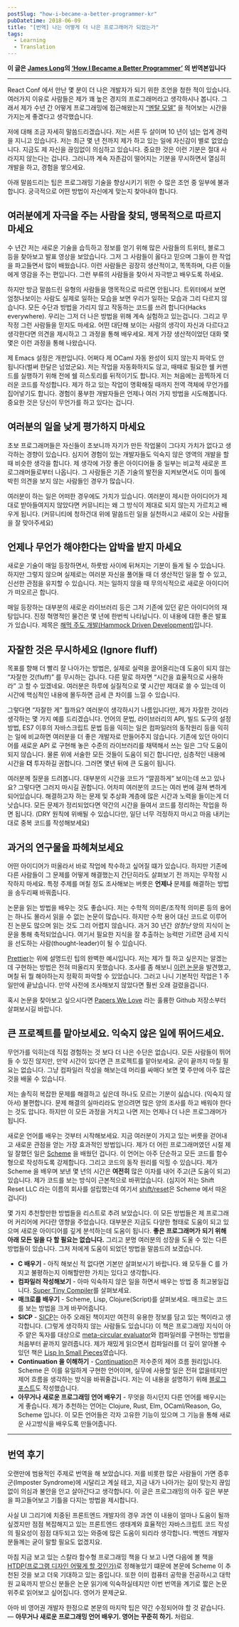 ```yaml
---
postSlug: "how-i-became-a-better-programmer-kr"
pubDatetime: 2018-06-09
title: "[번역] 나는 어떻게 더 나은 프로그래머가 되었는가"
tags:
  - Learning
  - Translation
---
```


**이 글은 [James Long](https://twitter.com/jlongster)의 [‘How I Became a Better Programmer’](https://jlongster.com/How-I-Became-Better-Programmer) 의 번역본입니다**

---

React Conf 에서 만난 몇 분이 더 나은 개발자가 되기 위한 조언을 청한 적이 있습니다. 여러가지 이유로 사람들은 제가 꽤 높은 경지의 프로그래머라고 생각하시나 봅니다. 그래서 제가 수년 간 어떻게 프로그래밍에 접근해왔는지 [“멘탈 모델”](https://medium.com/guleum/%EB%A9%98%ED%83%88%EB%AA%A8%EB%8D%B8-mental-model-f0d958621b6a?source=linkShare-34da077493e1-1528524629) 을 적어보는 시간을 가지는게 좋겠다고 생각했습니다.

저에 대해 조금 자세히 말씀드리겠습니다. 저는 서른 두 살이며 10 년이 넘는 업계 경력을 지니고 있습니다. 저는 최근 몇 년 전까지 제가 하고 있는 일에 자신감이 별로 없었습니다. 지금도 제 자신을 끊임없이 의심하고 있습니다. 중요한 것은 이런 기분은 절대 사라지지 않는다는 겁니다. 그러니까 계속 자존감이 떨어지는 기분을 무시하면서 열심히 개발을 하고, 경험을 쌓으세요.

아래 말씀드리는 팁은 프로그래밍 기술을 향상시키기 위한 수 많은 조언 중 일부에 불과합니다. 궁극적으로 어떤 방법이 자신에게 맞는지 찾아내야 합니다.

## 여러분에게 자극을 주는 사람을 찾되, 맹목적으로 따르지 마세요

수 년간 저는 새로운 기술을 습득하고 정보를 얻기 위해 많은 사람들의 트위터, 블로그 등을 찾아보고 발표 영상을 보았습니다. 그저 그 사람들이 옳다고 믿으며 그들이 한 작업을 파고들면서 많이 배웠습니다. 이런 사람들은 굉장히 생산적이고, 똑똑하며, 다른 이들에게 영감을 주는 편입니다. 그런 부류의 사람들을 찾아서 자극받고 배우도록 하세요.

하지만 방금 말씀드린 유형의 사람들을 맹목적으로 따르면 안됩니다. 트위터에서 보면 엄청나보이는 사람도 실제로 일하는 모습을 보면 우리가 일하는 모습과 그리 다르지 않습니다. 모든 수단과 방법을 가리지 않고 작동하는 코드를 쓰려 합니다(Hacks everywhere). 우리는 그저 더 나은 방법을 위해 계속 실험하고 있는겁니다. 그리고 무작정 그런 사람들을 믿지도 마세요. 어떤 대단해 보이는 사람의 생각이 자신과 다르다고 생각한다면 의견을 제시하고 그 과정을 통해 배우세요. 제게 가장 생산적이었던 대화 몇몇은 이런 과정을 통해 나왔습니다.

제 Emacs 설정은 개판입니다. 어쩌다 제 OCaml 자동 완성이 되지 않는지 파악도 안 됩니다(벌써 한달은 넘었군요). 저는 작업을 자동화하지도 않고, 때때로 필요한 쉘 커맨드를 실행하기 위해 전에 쉘 히스토리를 뒤적이기도 합니다. 저는 처음에는 끔찍하게 더러운 코드를 작성합니다. 제가 하고 있는 작업이 명확해질 때까지 전역 객체에 무언가를 집어넣기도 합니다. 경험이 풍부한 개발자들은 언제나 여러 가지 방법을 시도해봅니다. 중요한 것은 당신이 무언가를 하고 있다는 겁니다.

## 여러분의 일을 낮게 평가하지 마세요

초보 프로그래머들은 자신들이 초보니까 자기가 만든 작업물이 그다지 가치가 없다고 생각하는 경향이 있습니다. 심지어 경험이 있는 개발자들도 익숙지 않은 영역의 개발을 할 때 비슷한 생각을 합니다. 제 생각에 가장 좋은 아이디어들 중 일부는 비교적 새로운 프로그래머들로부터 나옵니다. 그 사람들은 기존 기술의 발전을 지켜보면서도 이미 틀에 박힌 의견을 보지 않는 사람들인 경우가 많습니다.

여러분이 하는 일은 어떠한 경우에도 가치가 있습니다. 여러분이 제시한 아이디어가 제대로 받아들여지지 않았다면 커뮤니티는 왜 그 방식이 제대로 되지 않는지 가르치고 배우게 됩니다. (커뮤니티에 청하건대 위에 말씀드린 일을 실천하시고 새로이 오는 사람들을 잘 맞아주세요)

## 언제나 무언가 해야한다는 압박을 받지 마세요

새로운 기술이 매일 등장하면서, 하룻밤 사이에 뒤쳐지는 기분이 들게 될 수 있습니다. 하지만 그렇지 않으며 실제로는 여러분 자신을 풀어둘 때 더 생산적인 일을 할 수 있고, 신선한 관점을 유지할 수 있습니다. 저는 일하지 않을 때 무의식적으로 새로운 아이디어가 떠오르곤 합니다.

매일 등장하는 대부분의 새로운 라이브러리 등은 그저 기존에 있던 같은 아이디어의 재탕입니다. 진정 혁명적인 물건은 몇 년에 한번씩 나타납니다. 이 내용에 대한 좋은 발표가 있습니다. 제목은 [해먹 주도 개발(Hammock Driven Development)](https://youtu.be/f84n5oFoZBc)입니다.

## 자잘한 것은 무시하세요 (Ignore fluff)

목표를 향해 더 빨리 잘 나아가는 방법은, 실제로 실력을 끌어올리는데 도움이 되지 않는 “자잘한 것(fluff)” 를 무시하는 겁니다. 다른 말로 하자면 “시간을 효율적으로 사용하라” 고 할 수 있겠네요. 여러분은 하루에 실질적으로 몇 시간만 제대로 쓸 수 있는데 이 시간에 핵심적인 내용에 몰두하면 금세 큰 차이를 느낄 수 있습니다.

그렇다면 “자잘한 게” 뭘까요? 여러분이 생각하시기 나름입니다만, 제가 자잘한 것이라 생각하는 몇 가지 예를 드리겠습니다. 언어의 문법, 라이브러리의 API, 빌드 도구의 설정 방법, ES7 이후의 자바스크립트 문법 등을 익히는 일은 컴파일러의 동작원리 등을 익히는 일에 비교하면 여러분을 더 좋은 개발자로 만들어주지 않습니다. 기존에 있던 아이디어를 새로운 API 로 구현해 놓은 수준의 라이브러리를 채택해서 쓰는 일은 그닥 도움이 되지 않습니다. 물론 위에 서술한 모든 것들이 도움이 되긴 합니다만, 심층적인 내용에 시간을 **더** 투자하길 권합니다. 그러면 몇년 뒤에 큰 도움이 됩니다.

여러분께 질문을 드려봅니다. 대부분의 시간을 코드가 “깔끔하게” 보이는데 쓰고 있나요? 그렇다면 그러지 마시길 권합니다. 어차피 여러분의 코드는 여러 번에 걸쳐 변하게 되어있습니다. 해결하고자 하는 문제 및 추상화 계층에 많은 시간과 노력을 들이는게 더 낫습니다. 모든 문제가 정리되었다면 약간의 시간을 들여서 코드를 정리하는 작업을 하면 됩니다. (DRY 원칙에 위배될 수 있습니다만, 일단 너무 걱정하지 마시고 마음 내키는대로 중복 코드를 작성해보세요)

## 과거의 연구물을 파헤쳐보세요

어떤 아이디어가 떠올라서 바로 작업에 착수하고 싶어질 떄가 있습니다. 하지만 기존에 다른 사람들이 그 문제를 어떻게 해결했는지 간단히라도 살펴보기 전 까지는 무작정 시작하지 마세요. 특정 주제를 며칠 정도 조사해보는 버릇은 **언제나** 문제를 해결하는 방법을 송두리째 바꿔줍니다.

논문을 읽는 방법을 배우는 것도 좋습니다. 저는 수학적 의미론/조작적 의미론 등의 용어는 하나도 몰라서 읽을 수 없는 논문이 많습니다. 하지만 수학 용어 대신 코드로 이루어진 논문도 많으며 읽는 것도 그리 어렵지 않습니다. 과거 30 년간 _엄청난_ 양의 지식이 논문을 통해 축적되었습니다. 여기서 필요한 지식을 잘 추출하는 능력만 기르면 금세 지식을 선도하는 사람(thought-leader)이 될 수 있습니다.

[Prettier](https://github.com/prettier/prettier)는 위에 설명드린 팁의 완벽한 예시입니다. 저는 제가 뭘 하고 싶은지는 알겠는데 구현하는 방법은 전혀 떠올리지 못했습니다. 조사를 좀 해보니 [이런 논문](http://homepages.inf.ed.ac.uk/wadler/papers/prettier/prettier.pdf)을 발견했고, 며칠 뒤 뭘 해야하는지 정확히 파악할 수 있었습니다. 그러고 나니 기본적인 작업은 1 주일만에 끝났습니다. 만약 사전에 조사해보지 않았다면 훨씬 오래 걸렸을겁니다.

혹시 논문을 찾아보고 싶으시다면 [Papers We Love](https://github.com/papers-we-love/papers-we-love) 라는 훌륭한 Github 저장소부터 살펴보시길 바랍니다.

## 큰 프로젝트를 맡아보세요. 익숙지 않은 일에 뛰어드세요.

무언가를 익히는데 직접 경험하는 것 보다 더 나은 수단은 없습니다. 모든 사람들이 뛰어들 수 있진 않지만, 만약 시간이 있다면 큰 프로젝트를 맡아보세요. 굳이 끝까지 마칠 필요는 없습니다. 그냥 컴파일러 작성을 해보는데 머리를 싸매다 보면 몇 주만에 아주 많은 것을 배울 수 있습니다.

저는 솔직히 복잡한 문제를 해결하고 싶은데 하나도 모르는 기분이 싫습니다. (익숙지 않아서) 불편합니다. 문제 해결의 실마리라도 얻으려면 많은 양의 조사를 하고 배워야 한다는 것도 압니다. 하지만 이 모든 과정을 거치고 나면 저는 언제나 더 나은 프로그래머가 됩니다.

새로운 언어를 배우는 것부터 시작해보세요. 지금 여러분이 가지고 있는 버릇을 걷어내고 새로운 관점을 얻는 가장 효과적인 방법입니다. 제가 더 어린 프로그래머였던 시절 제일 잘했던 일은 [Scheme](<https://en.wikipedia.org/wiki/Scheme_(programming_language)>) 을 배웠던 겁니다. 이 언어는 아주 단순하고 모든 코드를 함수형으로 작성하도록 강제합니다. 그리고 코드의 동작 원리를 익힐 수 있습니다. 제가 Scheme 을 배우며 보낸 몇 년의 시간은 **여전히** 많은 이자를 내어 주고(큰 도움이 되고) 있습니다. 제가 코드를 보는 방식이 근본적으로 바뀌었습니다. (심지어 저는 Shift Reset LLC 라는 이름의 회사를 설립했는데 여기서 [shift/reset](https://en.wikipedia.org/wiki/Delimited_continuation)은 Scheme 에서 따온 겁니다)

몇 가지 추천할만한 방법들을 리스트로 추려 보았습니다. 이 모든 방법들은 제 프로그래머 커리어에 커다란 영향을 주었습니다. 대부분은 지금도 다양한 형태로 도움이 되고 있으며 새로운 아이디어를 깊게 분석하는데 도움이 됩니다. **좋은 프로그래머가 되기 위해 아래 모든 일을 다 할 필요는 없습니다.** 그리고 분명 여러분의 성장을 도울 수 있는 다른 방법들이 있습니다. 그저 저에게 도움이 되었던 방법을 말씀드려 보겠습니다.

- **C 배우기** - 아직 해보신 적 없다면 기본만 살펴보시기 바랍니다. 왜 모두들 C 를 가지고 불평하는지 이해할만한 가치는 있다고 생각합니다.
- **컴파일러 작성해보기** - 아마 익숙하지 않은 일을 하면서 배우는 방법 중 최고봉일겁니다. [Super Tiny Compiler](https://github.com/thejameskyle/the-super-tiny-compiler)를 살펴보세요.
- **매크로를 배우기** - Scheme, Lisp, Clojure(Script)를 살펴보세요. 매크로는 코드를 보는 방법을 크게 바꾸어줍니다.
- **SICP** - [SICP](https://mitpress.mit.edu/sites/default/files/sicp/index.html)는 아주 오래된 책이지만 여전히 유용한 정보를 담고 있는 책이라고 생각합니다. (그렇게 생각하지 않는 사람들도 있습니다) 이 책은 프로그래밍 지식이 아주 얕은 독자를 대상으로 [meta-circular evaluator](https://en.m.wikipedia.org/wiki/Meta-circular_evaluator)와 컴파일러를 구현하는 방법을 처음부터 끝까지 알려줍니다. 제가 재밌게 읽으면서 컴파일러를 더 깊이 알아볼 수 있던 책은 [Lisp In Small Pieces](https://www.amazon.com/Lisp-Small-Pieces-Christian-Queinnec/dp/0521545668)였습니다.
- **Continuation 을 이해하기** - [Continuation](https://en.wikipedia.org/wiki/Continuation)은 저수준의 제어 흐름 원리입니다. Scheme 은 이를 유일하게 구현한 언어이며, 실무에 사용할 일은 전혀 없을테지만 제어 흐름을 생각하는 방식을 바꿔줄겁니다. 저는 이 내용을 설명하기 위해 [블로그 포스트](http://jlongster.com/Whats-in-a-Continuation)도 작성했습니다.
- **아무거나 새로운 프로그래밍 언어 배우기** - 무엇을 하시던지 다른 언어를 배우시는게 좋습니다. 제가 추천하는 언어는 Clojure, Rust, Elm, OCaml/Reason, Go, Scheme 입니다. 이 모든 언어들은 각자 고유한 기능이 있으며 그 기능을 통해 새로운 사고방식을 배우도록 만들어줍니다.

---

## 번역 후기

오랜만에 범용적인 주제로 번역을 해 보았습니다. 저를 비롯한 많은 사람들이 가면 증후군(Imposter Syndrome)에 시달리고 계실 테고, 지금 내가 나아가는 길이 맞는지 끊임없이 의심과 불안을 안고 살아간다고 생각합니다. 이 글은 프로그래밍의 아주 깊은 부분을 파고들어보고 기틀을 다지는 방법을 제시합니다.

사실 UI 그리기에 치중된 프론트엔드 개발자의 경우 과연 이 내용이 얼마나 도움이 될까 싶겠지만 점점 복잡해지고 있는 프론트엔드 생태계와 효율적인 자바스크립트 코드 작성의 필요성이 점점 대두되고 있는 와중에 많은 도움이 되리라 생각합니다. 백엔드 개발자분들께는 굳이 말할 필요도 없겠지요.

마침 지금 보고 있는 스칼라 함수형 프로그래밍 책을 다 보고 나면 다음에 볼 책을 [HTDP(프로그램 디자인 어떻게 할 것인가)](http://www.htdp.org/)로 정해놓았기 떄문에 본문에 Scheme 이 추천된 것을 보고 더욱 기대하고 있는 중입니다. 또한 이미 컴퓨터 공학을 전공하시고 대학원 교육까지 받으신 분들은 논문 읽기에 익숙하실테지만 이번 번역을 계기로 짧은 논문 위주로 읽어보고 싶어집니다. 영어가 문제군요.

아마 비 영어권 개발자 한정으로 본문의 마지막 팁은 약간 수정되어야 할 것 같습니다. — **아무거나 새로운 프로그래밍 언어 배우기. 영어는 꾸준히 하기.** 처럼요.
